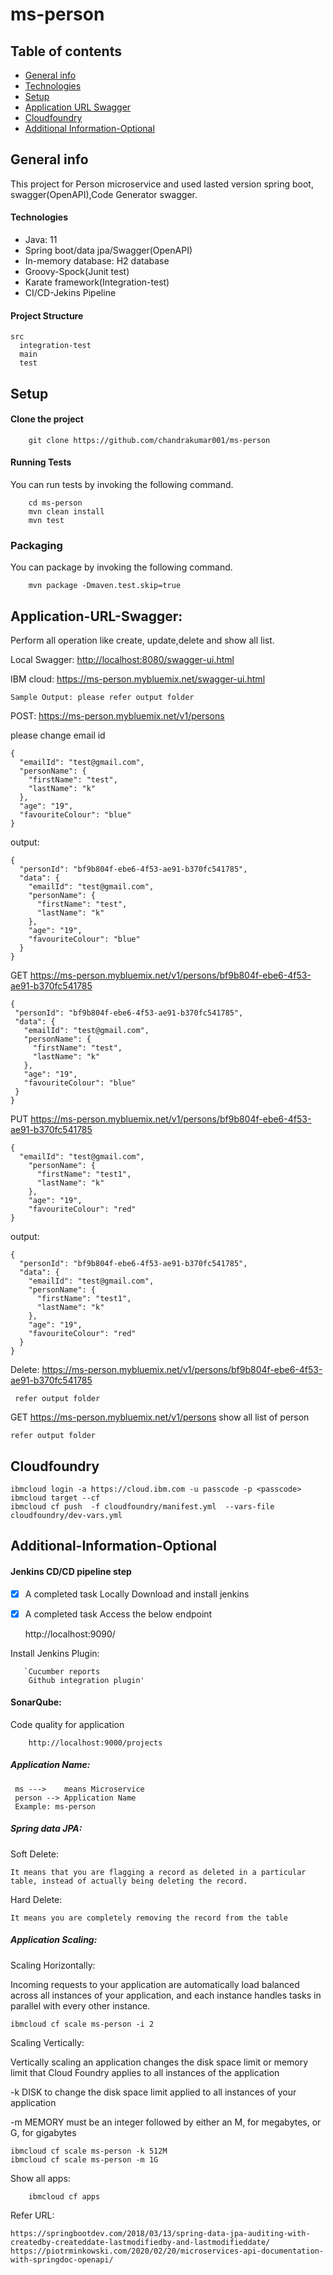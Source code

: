 # ms-person

## Table of contents
* [General info](#general-info)
* [Technologies](#technologies)
* [Setup](#setup)
* [Application URL Swagger](#Application-URL-Swagger)
* [Cloudfoundry](#Cloudfoundry)
* [Additional Information-Optional](#Additional-Information-Optional)



## General info
This project for Person microservice and used lasted version spring boot, swagger(OpenAPI),Code Generator swagger.
  

#### Technologies

 * Java: 11
 * Spring boot/data jpa/Swagger(OpenAPI)
 * In-memory database: H2 database
 * Groovy-Spock(Junit test)
 * Karate framework(Integration-test)
 * CI/CD-Jekins Pipeline

#### Project Structure
    src
      integration-test
      main
      test
   
## Setup

#### Clone the project
   
   
        git clone https://github.com/chandrakumar001/ms-person

#### Running Tests

  You can run tests by invoking the following command. 

        cd ms-person
        mvn clean install
        mvn test
    
### Packaging
        
  You can package by invoking the following command. 
        
        mvn package -Dmaven.test.skip=true

## Application-URL-Swagger:
  Perform all operation like create, update,delete and show all list.
  
  Local Swagger:
  <http://localhost:8080/swagger-ui.html>
   
  IBM cloud:
   <https://ms-person.mybluemix.net/swagger-ui.html>

    
    Sample Output: please refer output folder

POST: https://ms-person.mybluemix.net/v1/persons

please change email id

    {
      "emailId": "test@gmail.com",
      "personName": {
        "firstName": "test",
        "lastName": "k"
      },
      "age": "19",
      "favouriteColour": "blue"
    }

output:
    
    {
      "personId": "bf9b804f-ebe6-4f53-ae91-b370fc541785",
      "data": {
        "emailId": "test@gmail.com",
        "personName": {
          "firstName": "test",
          "lastName": "k"
        },
        "age": "19",
        "favouriteColour": "blue"
      }
    }

GET   https://ms-person.mybluemix.net/v1/persons/bf9b804f-ebe6-4f53-ae91-b370fc541785
   
    {
     "personId": "bf9b804f-ebe6-4f53-ae91-b370fc541785",
     "data": {
       "emailId": "test@gmail.com",
       "personName": {
         "firstName": "test",
         "lastName": "k"
       },
       "age": "19",
       "favouriteColour": "blue"
     }
    }
  
PUT  https://ms-person.mybluemix.net/v1/persons/bf9b804f-ebe6-4f53-ae91-b370fc541785

    {
      "emailId": "test@gmail.com",
        "personName": {
          "firstName": "test1",
          "lastName": "k"
        },
        "age": "19",
        "favouriteColour": "red"
    }
 
 output:
    
    {
      "personId": "bf9b804f-ebe6-4f53-ae91-b370fc541785",
      "data": {
        "emailId": "test@gmail.com",
        "personName": {
          "firstName": "test1",
          "lastName": "k"
        },
        "age": "19",
        "favouriteColour": "red"
      }
    }

Delete: https://ms-person.mybluemix.net/v1/persons/bf9b804f-ebe6-4f53-ae91-b370fc541785
     
     refer output folder

GET  https://ms-person.mybluemix.net/v1/persons
    show all list of person
    
    refer output folder

     
    
    
## Cloudfoundry

    ibmcloud login -a https://cloud.ibm.com -u passcode -p <passcode>
    ibmcloud target --cf
    ibmcloud cf push  -f cloudfoundry/manifest.yml  --vars-file cloudfoundry/dev-vars.yml

## Additional-Information-Optional
#### Jenkins CD/CD pipeline step

 - [x] A completed task Locally Download and install jenkins 
 - [x] A completed task Access the  below endpoint
 
     http://localhost:9090/

Install Jenkins Plugin:

       `Cucumber reports
        Github integration plugin'
        
####   SonarQube:
    
   Code quality for application
    
        http://localhost:9000/projects
    
##### Application Name:

     ms --->    means Microservice
     person --> Application Name
     Example: ms-person     
  
  
##### Spring data JPA:

Soft Delete: 
    
    It means that you are flagging a record as deleted in a particular table, instead of actually being deleting the record. 
    
Hard Delete: 
    
    It means you are completely removing the record from the table        

##### Application Scaling:

Scaling Horizontally:

Incoming requests to your application are automatically load balanced across all instances of your application, and each instance handles tasks in parallel with every other instance. 

    ibmcloud cf scale ms-person -i 2

Scaling Vertically:

Vertically scaling an application changes the disk space limit or memory limit that Cloud Foundry applies to all instances of the application


-k DISK to change the disk space limit applied to all instances of your application

-m MEMORY must be an integer followed by either an M, for megabytes, or G, for gigabytes


    ibmcloud cf scale ms-person -k 512M
    ibmcloud cf scale ms-person -m 1G
    
Show all apps:
        
        ibmcloud cf apps
                
Refer URL: 
    
    https://springbootdev.com/2018/03/13/spring-data-jpa-auditing-with-createdby-createddate-lastmodifiedby-and-lastmodifieddate/
    https://piotrminkowski.com/2020/02/20/microservices-api-documentation-with-springdoc-openapi/

    